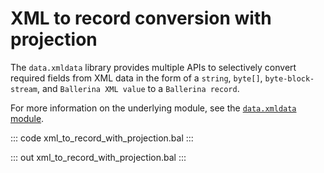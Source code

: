 # XML to record conversion with projection

The `data.xmldata` library provides multiple APIs to selectively convert required fields from XML data in the form of a `string`, `byte[]`, `byte-block-stream`, and `Ballerina XML value` to a `Ballerina record`.

For more information on the underlying module, see the [`data.xmldata` module](https://lib.ballerina.io/ballerina/data.xmldata/latest/).

::: code xml_to_record_with_projection.bal :::

::: out xml_to_record_with_projection.bal :::
